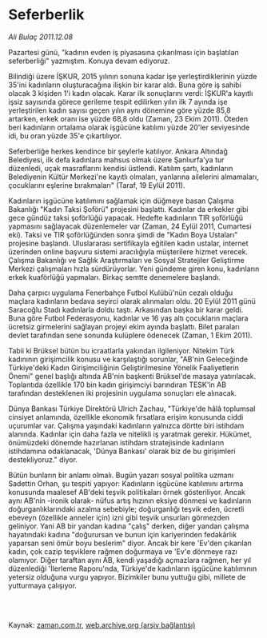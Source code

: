 # Seferberlik

*Ali Bulaç 2011.12.08*

<td class="columnist-detail">
<p>Pazartesi günü, "kadının evden iş piyasasına çıkarılması için başlatılan seferberliği" yazmıştım. Konuya devam ediyoruz.</p>
<p>
<div id="haberMetinDiv">
<p>Bilindiği üzere İŞKUR, 2015 yılının sonuna kadar işe yerleştirdiklerinin yüzde 35'ini kadınların oluşturacağına ilişkin bir karar aldı. Buna göre iş sahibi olacak 3 kişiden 1'i kadın olacak. Karar ilk sonuçlarını verdi: İŞKUR'a kayıtlı işsiz sayısında görece gerileme tespit edilirken yılın ilk 7 ayında işe yerleştirilen kadın sayısı geçen yılın aynı dönemine göre yüzde 85,8 artarken, erkek oranı ise yüzde 68,8 oldu (Zaman, 23 Ekim 2011). Öteden beri kadınların ortalama olarak işgücüne katılımı yüzde 20'ler seviyesinde idi, bu oran yüzde 35'e çıkartılıyor.
<p>Seferberliğe herkes kendince bir şeylerle katılıyor. Ankara Altındağ Belediyesi, ilk defa kadınlara mahsus olmak üzere Şanlıurfa'ya tur düzenledi, uçak masraflarını kendisi üstlendi. Katılım şartı, kadınların Belediyenin Kültür Merkezi'ne kayıtlı olmaları, yanlarına ailelerini almamaları, çocuklarını eşlerine bırakmaları" (Taraf, 19 Eylül 2011).
<p>Kadınların işgücüne katılımını sağlamak için düğmeye basan Çalışma Bakanlığı "Kadın Taksi Şoförü" projesini başlattı. Kadınlar da erkekler gibi gece gündüz taksi şoförlüğü yapacak. Hedefte kadınların TIR şoförlüğü yapmasını sağlayacak düzenlemeler var (Zaman, 24 Eylül 2011, Cumartesi eki). Taksi ve TIR şoförlüğünden sonra şimdi de "Kadın Boya Ustaları" projesine başlandı. Uluslararası sertifikayla eğitilen kadın ustalar, internet üzerinden online başvuru sistemi aracılığıyla müşterilere hizmet verecek. Çalışma Bakanlığı ve Sağlık Araştırmaları ve Sosyal Stratejiler Geliştirme Merkezi çalışmaları hızla sürdürüyorlar. Yeni gündeme giren konu, kadınların erkek kuaförlüğü yapmaları. Birkaç semtte denemelere başlandı.
<p>Daha çarpıcı uygulama Fenerbahçe Futbol Kulübü'nün cezalı olduğu maçlara kadınların bedava seyirci olarak alınmaları oldu. 20 Eylül 2011 günü Saracoğlu Stadı kadınlarla doldu taştı. Arkasından başka bir karar geldi. Buna göre Futbol Federasyonu, kadınlar ve 16 yaş altı çocukların maçlara ücretsiz girmelerini sağlayan projeyi ekim ayında başlattı. Bilet paraları devlet tarafından sene sonunda kulüplere ödenecek (Zaman, 1 Ekim 2011).
<p>Tabii ki Brüksel bütün bu icraatlarla yakından ilgileniyor. Nitekim Türk kadınının girişimcilik konusu ve karşılaştığı sorunlar, "AB'nin Geleceğinde Türkiye'deki Kadın Girişimciliğinin Geliştirilmesine Yönelik Faaliyetlerin Önemi" genel başlığı altında AB'nin başkenti Brüksel'de masaya yatırılacak. Toplantıda özellikle 170 bin kadın girişimciyi barındıran TESK'in AB tarafından desteklenen iki projesinin uygulama sonuçları ele alınacak.
<p>Dünya Bankası Türkiye Direktörü Ulrich Zachau, "Türkiye'de hâlâ toplumsal cinsiyet anlamında, özellikle ekonomik fırsatlara erişim konusunda ciddi uçurumlar var. Çalışma yaşındaki kadınların yalnızca dörtte biri istihdam alanında. Kadınlar için daha fazla ve nitelikli iş yaratmak gerekir. Hükümet, önümüzdeki dönemde hazırlanan istihdam stratejisinde kadınların istihdamına odaklanacak, 'Dünya Bankası' olarak biz de bu girişimleri destekliyoruz." diyor.
<p>Bütün bunların bir anlamı olmalı. Bugün yazarı sosyal politika uzmanı Sadettin Orhan, şu tespiti yapıyor: Kadınların işgücüne katılımını artırma konusunda maalesef AB'deki teşvik politikaları örnek gösteriliyor. Ancak aynı AB'nin -ironik olarak- nüfus artış hızının eksiye dönmesi ve kadınların doğurganlıklarındaki azalma sebebiyle; doğurganlığı teşvik eden, ücretli ebeveyn (özellikle anneler için) izni gibi teşvik unsurları görmezden geliniyor. Yani AB bir yandan kadına "çalış" derken, diğer yandan çalışma hayatındaki kadına "doğurursan ve bunun için kariyerinden fedakârlık yaparsan seni ömür boyu beslerim" diyor. Ancak bir kere 'Ev'den çıkarılan kadın, çok cazip teşviklere rağmen doğurmaya ve 'Ev'e dönmeye razı olamıyor. Diğer taraftan aynı AB, kendi yaşadığı açmazlara rağmen, her yıl düzenlediği 'İlerleme Raporu'nda, Türkiye'de kadınların işgücüne katılımının yetersiz olduğuna vurgu yapıyor. Bizimkiler bunu yuttuğu gibi, millete de yutturmaya çalışıyor.</p></p></p></p></p></p></p></div>
</p>


<p><br>
		 </br></p></td>

Kaynak: [zaman.com.tr](http://zaman.com.tr/yazar.do?yazino=1211744), [web.archive.org (arşiv bağlantısı)](http://web.archive.org/web/20120126002127/http://www.zaman.com.tr/yazar.do?yazino=1211744)
